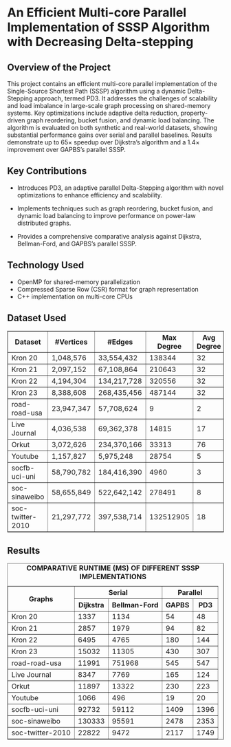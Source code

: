 # An Efficient Multi-core Parallel Implementation of SSSP Algorithm with Decreasing Delta-stepping

## Overview of the Project
This project contains an efficient multi-core parallel implementation of the Single-Source Shortest Path (SSSP) algorithm using a dynamic Delta-Stepping approach, termed PD3. It addresses the challenges of scalability and load imbalance in large-scale graph processing on shared-memory systems. Key optimizations include adaptive delta reduction, property-driven graph reordering, bucket fusion, and dynamic load balancing. The algorithm is evaluated on both synthetic and real-world datasets, showing substantial performance gains over serial and parallel baselines. Results demonstrate up to 65× speedup over Dijkstra’s algorithm and a 1.4× improvement over GAPBS’s parallel SSSP.

## Key Contributions
* Introduces PD3, an adaptive parallel Delta-Stepping algorithm with novel optimizations to enhance efficiency and scalability.

* Implements techniques such as graph reordering, bucket fusion, and dynamic load balancing to improve performance on power-law distributed graphs.

* Provides a comprehensive comparative analysis against Dijkstra, Bellman-Ford, and GAPBS’s parallel SSSP.

## Technology Used
* OpenMP for shared-memory parallelization
* Compressed Sparse Row (CSR) format for graph representation
* C++ implementation on multi-core CPUs

## Dataset Used
<table border="1" cellpadding="5" cellspacing="0">
  <thead>
    <tr>
      <th>Dataset</th>
      <th>#Vertices</th>
      <th>#Edges</th>
      <th>Max Degree</th>
      <th>Avg Degree</th>
    </tr>
  </thead>
  <tbody>
    <tr>
      <td>Kron 20</td>
      <td>1,048,576</td>
      <td>33,554,432</td>
      <td>138344</td>
      <td>32</td>
    </tr>
    <tr>
      <td>Kron 21</td>
      <td>2,097,152</td>
      <td>67,108,864</td>
      <td>210643</td>
      <td>32</td>
    </tr>
    <tr>
      <td>Kron 22</td>
      <td>4,194,304</td>
      <td>134,217,728</td>
      <td>320556</td>
      <td>32</td>
    </tr>
    <tr>
      <td>Kron 23</td>
      <td>8,388,608</td>
      <td>268,435,456</td>
      <td>487144</td>
      <td>32</td>
    </tr>
    <tr>
      <td>road-road-usa</td>
      <td>23,947,347</td>
      <td>57,708,624</td>
      <td>9</td>
      <td>2</td>
    </tr>
    <tr>
      <td>Live Journal</td>
      <td>4,036,538</td>
      <td>69,362,378</td>
      <td>14815</td>
      <td>17</td>
    </tr>
    <tr>
      <td>Orkut</td>
      <td>3,072,626</td>
      <td>234,370,166</td>
      <td>33313</td>
      <td>76</td>
    </tr>
    <tr>
      <td>Youtube</td>
      <td>1,157,827</td>
      <td>5,975,248</td>
      <td>28754</td>
      <td>5</td>
    </tr>
    <tr>
      <td>socfb-uci-uni</td>
      <td>58,790,782</td>
      <td>184,416,390</td>
      <td>4960</td>
      <td>3</td>
    </tr>
    <tr>
      <td>soc-sinaweibo</td>
      <td>58,655,849</td>
      <td>522,642,142</td>
      <td>278491</td>
      <td>8</td>
    </tr>
    <tr>
      <td>soc-twitter-2010</td>
      <td>21,297,772</td>
      <td>397,538,714</td>
      <td>132512905</td>
      <td>18</td>
    </tr>
  </tbody>
</table>


## Results
<table border="1" cellpadding="5" cellspacing="0">
  <caption><strong>COMPARATIVE RUNTIME (MS) OF DIFFERENT SSSP IMPLEMENTATIONS</strong></caption>
  <thead>
    <tr>
      <th rowspan="2">Graphs</th>
      <th colspan="2">Serial</th>
      <th colspan="2">Parallel</th>
    </tr>
    <tr>
      <th>Dijkstra</th>
      <th>Bellman-Ford</th>
      <th>GAPBS</th>
      <th>PD3</th>
    </tr>
  </thead>
  <tbody>
    <tr><td>Kron 20</td><td>1337</td><td>1134</td><td>54</td><td>48</td></tr>
    <tr><td>Kron 21</td><td>2857</td><td>1979</td><td>94</td><td>82</td></tr>
    <tr><td>Kron 22</td><td>6495</td><td>4765</td><td>180</td><td>144</td></tr>
    <tr><td>Kron 23</td><td>15032</td><td>11305</td><td>430</td><td>307</td></tr>
    <tr><td>road-road-usa</td><td>11991</td><td>751968</td><td>545</td><td>547</td></tr>
    <tr><td>Live Journal</td><td>8347</td><td>7769</td><td>165</td><td>124</td></tr>
    <tr><td>Orkut</td><td>11897</td><td>13322</td><td>230</td><td>223</td></tr>
    <tr><td>Youtube</td><td>1066</td><td>496</td><td>19</td><td>20</td></tr>
    <tr><td>socfb-uci-uni</td><td>92732</td><td>59112</td><td>1409</td><td>1396</td></tr>
    <tr><td>soc-sinaweibo</td><td>130333</td><td>95591</td><td>2478</td><td>2353</td></tr>
    <tr><td>soc-twitter-2010</td><td>22822</td><td>9472</td><td>2117</td><td>1749</td></tr>
  </tbody>
</table>

